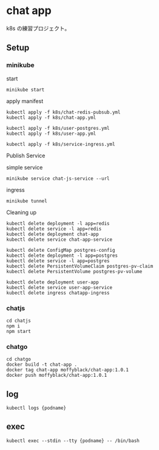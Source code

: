 # chat app

k8s の練習プロジェクト。

## Setup

### minikube

start

```
minikube start
```

apply manifest

```
kubectl apply -f k8s/chat-redis-pubsub.yml
kubectl apply -f k8s/chat-app.yml

kubectl apply -f k8s/user-postgres.yml
kubectl apply -f k8s/user-app.yml

kubectl apply -f k8s/service-ingress.yml
```

Publish Service

simple service

```
minikube service chat-js-service --url
```

ingress

```
minikube tunnel
```

Cleaning up

```
kubectl delete deployment -l app=redis
kubectl delete service -l app=redis
kubectl delete deployment chat-app
kubectl delete service chat-app-service

kubectl delete ConfigMap postgres-config
kubectl delete deployment -l app=postgres
kubectl delete service -l app=postgres
kubectl delete PersistentVolumeClaim postgres-pv-claim
kubectl delete PersistentVolume postgres-pv-volume

kubectl delete deployment user-app
kubectl delete service user-app-service
kubectl delete ingress chatapp-ingress
```

### chatjs

```
cd chatjs
npm i
npm start
```

### chatgo

```
cd chatgo
docker build -t chat-app .
docker tag chat-app moffyblack/chat-app:1.0.1
docker push moffyblack/chat-app:1.0.1
```

## log

```
kubectl logs {podname}
```

## exec

```
kubectl exec --stdin --tty {podname} -- /bin/bash
```
